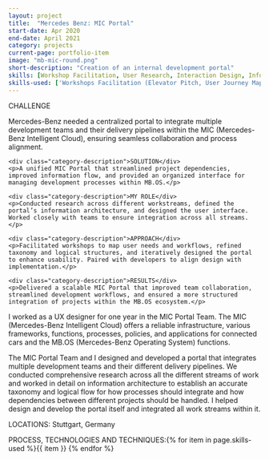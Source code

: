 ```yaml
---
layout: project
title:  "Mercedes Benz: MIC Portal"
start-date: Apr 2020
end-date: April 2021
category: projects
current-page: portfolio-item
image: "mb-mic-round.png"
short-description: "Creation of an internal development portal"
skills: [Workshop Facilitation, User Research, Interaction Design, Information Architecture, Front-end Development]
skills-used: ['Workshops Facilitation (Elevator Pitch, User Journey Mapping, Persona creation, Feature Mapping)', 'User Research', 'Information Architecture', 'Interaction Design', 'Front-end Development']
---
```


<div class="project-summary"> 
    <div class="category-description">CHALLENGE</div>
    <p>Mercedes-Benz needed a centralized portal to integrate multiple development teams and their delivery pipelines within the MIC (Mercedes-Benz Intelligent Cloud), ensuring seamless collaboration and process alignment.</p>

    <div class="category-description">SOLUTION</div>
    <p>A unified MIC Portal that streamlined project dependencies, improved information flow, and provided an organized interface for managing development processes within MB.OS.</p>
    
    <div class="category-description">MY ROLE</div>
    <p>Conducted research across different workstreams, defined the portal’s information architecture, and designed the user interface. Worked closely with teams to ensure integration across all streams.</p>
    
    <div class="category-description">APPROACH</div>
    <p>Facilitated workshops to map user needs and workflows, refined taxonomy and logical structures, and iteratively designed the portal to enhance usability. Paired with developers to align design with implementation.</p>

    <div class="category-description">RESULTS</div>
    <p>Delivered a scalable MIC Portal that improved team collaboration, streamlined development workflows, and ensured a more structured integration of projects within the MB.OS ecosystem.</p>
</div>
			
I worked as a UX designer for one year in the MIC Portal Team. The MIC (Mercedes-Benz Intelligent Cloud) offers a reliable infrastructure, various frameworks, functions, processes, policies, and applications for connected cars and the MB.OS (Mercedes-Benz Operating System) functions.

The MIC Portal Team and I designed and developed a portal that integrates multiple development teams and their different delivery pipelines. We conducted comprehensive research across all the different streams of work and worked in detail on information architecture to establish an accurate taxonomy and logical flow for how processes should integrate and how dependencies between different projects should be handled. I helped design and develop the portal itself and integrated all work streams within it.

<span class="category-description">LOCATIONS:</span>
Stuttgart, Germany

<span class="category-description">PROCESS, TECHNOLOGIES AND TECHNIQUES:</span>{% for item in page.skills-used %}<span class="skill-item">{{ item }}</span> {% endfor %} 
